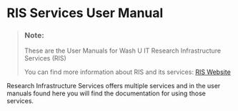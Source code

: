 # RIS Services User Manual


> ### Note:
> 
> These are the User Manuals for Wash U IT Research Infrastructure Services (RIS)
>
> You can find more information about RIS and its services:  [RIS Website](https://ris.wustl.edu/)

Research Infrastructure Services offers multiple services and in the user manuals found here
you will find the documentation for using those services.
